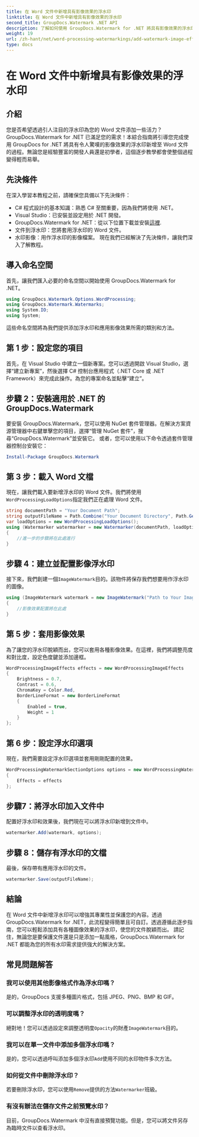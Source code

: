 ```yaml
---
title: 在 Word 文件中新增具有影像效果的浮水印
linktitle: 在 Word 文件中新增具有影像效果的浮水印
second_title: GroupDocs.Watermark .NET API
description: 了解如何使用 GroupDocs.Watermark for .NET 將具有影像效果的浮水印新增至 Word 文件。按照我們的逐步指南獲得令人驚嘆的結果。
weight: 19
url: /zh-hant/net/word-processing-watermarkings/add-watermark-image-effects-word-docs/
type: docs
---
```

# 在 Word 文件中新增具有影像效果的浮水印

## 介紹
您是否希望透過引人注目的浮水印為您的 Word 文件添加一些活力？ GroupDocs.Watermark for .NET 已滿足您的需求！本綜合指南將引導您完成使用 GroupDocs for .NET 將具有令人驚嘆的影像效果的浮水印新增至 Word 文件的過程。無論您是經驗豐富的開發人員還是初學者，這個逐步教學都會使整個過程變得輕而易舉。
## 先決條件
在深入學習本教程之前，請確保您具備以下先決條件：
- C# 程式設計的基本知識：熟悉 C# 至關重要，因為我們將使用 .NET。
- Visual Studio：已安裝並設定用於 .NET 開發。
-  GroupDocs.Watermark for .NET：從以下位置下載並安裝[這裡](https://releases.groupdocs.com/Watermark/net/).
- 文件到浮水印：您將套用浮水印的 Word 文件。
- 水印影像：用作浮水印的影像檔案。
現在我們已經解決了先決條件，讓我們深入了解教程。
## 導入命名空間
首先，讓我們匯入必要的命名空間以開始使用 GroupDocs.Watermark for .NET。
```csharp
using GroupDocs.Watermark.Options.WordProcessing;
using GroupDocs.Watermark.Watermarks;
using System.IO;
using System;
```
這些命名空間將為我們提供添加浮水印和應用影像效果所需的類別和方法。
## 第 1 步：設定您的項目
首先，在 Visual Studio 中建立一個新專案。您可以透過開啟 Visual Studio，選擇“建立新專案”，然後選擇 C# 控制台應用程式（.NET Core 或 .NET Framework）來完成此操作。為您的專案命名並點擊“建立”。
## 步驟 2：安裝適用於 .NET 的 GroupDocs.Watermark
要安裝 GroupDocs.Watermark，您可以使用 NuGet 套件管理器。在解決方案資源管理器中右鍵單擊您的項目，選擇“管理 NuGet 套件”，搜尋“GroupDocs.Watermark”並安裝它。
或者，您可以使用以下命令透過套件管理器控制台安裝它：
```powershell
Install-Package GroupDocs.Watermark
```
## 第 3 步：載入 Word 文檔
現在，讓我們載入要新增浮水印的 Word 文件。我們將使用`WordProcessingLoadOptions`指定我們正在處理 Word 文件。
```csharp
string documentPath = "Your Document Path";
string outputFileName = Path.Combine("Your Document Directory", Path.GetFileName(documentPath));
var loadOptions = new WordProcessingLoadOptions();
using (Watermarker watermarker = new Watermarker(documentPath, loadOptions))
{
    //進一步的步驟將在此處進行
}
```
## 步驟 4：建立並配置影像浮水印
接下來，我們創建一個`ImageWatermark`目的。該物件將保存我們想要用作浮水印的圖像。
```csharp
using (ImageWatermark watermark = new ImageWatermark("Path to Your Image"))
{
    //影像效果配置將在此處
}
```
## 第 5 步：套用影像效果
為了讓您的浮水印脫穎而出，您可以套用各種影像效果。在這裡，我們將調整亮度和對比度，設定色度鍵並添加邊框。
```csharp
WordProcessingImageEffects effects = new WordProcessingImageEffects
{
    Brightness = 0.7,
    Contrast = 0.6,
    ChromaKey = Color.Red,
    BorderLineFormat = new BorderLineFormat
    {
        Enabled = true,
        Weight = 1
    }
};
```
## 第 6 步：設定浮水印選項
現在，我們需要設定浮水印選項並套用剛剛配置的效果。
```csharp
WordProcessingWatermarkSectionOptions options = new WordProcessingWatermarkSectionOptions
{
    Effects = effects
};
```
## 步驟7：將浮水印加入文件中
配置好浮水印和效果後，我們現在可以將浮水印新增到文件中。
```csharp
watermarker.Add(watermark, options);
```
## 步驟 8：儲存有浮水印的文檔
最後，保存帶有應用浮水印的文件。 
```csharp
watermarker.Save(outputFileName);
```
## 結論
在 Word 文件中新增浮水印可以增強其專業性並保護您的內容。透過 GroupDocs.Watermark for .NET，此流程變得簡單且可自訂。透過遵循此逐步指南，您可以輕鬆添加具有各種圖像效果的浮水印，使您的文件脫穎而出。 
請記住，無論您是要保護文件還是只是添加一點風格，GroupDocs.Watermark for .NET 都能為您的所有水印需求提供強大的解決方案。 
## 常見問題解答
### 我可以使用其他影像格式作為浮水印嗎？
是的，GroupDocs 支援多種圖片格式，包括 JPEG、PNG、BMP 和 GIF。
### 可以調整浮水印的透明度嗎？
絕對地！您可以透過設定來調整透明度`Opacity`的財產`ImageWatermark`目的。
### 我可以在單一文件中添加多個浮水印嗎？
是的，您可以透過呼叫添加多個浮水印`Add`使用不同的水印物件多次方法。
### 如何從文件中刪除浮水印？
若要刪除浮水印，您可以使用`Remove`提供的方法`Watermarker`班級。
### 有沒有辦法在儲存文件之前預覽水印？
目前，GroupDocs.Watermark 中沒有直接預覽功能。但是，您可以將文件另存為臨時文件以查看浮水印。